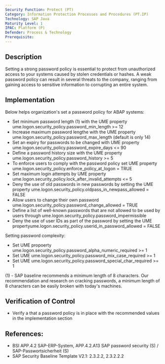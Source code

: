 ```yaml
---
Security Function: Protect (PT)
Category: Information Protection Processes and Procedures (PT.IP)
Technology: SAP Java
Maturity Level: 1
IPAC: Platform (P)
Defender: Process & Technology
Prerequisite:
---
```


## Description

Setting a strong password policy is essential to protect from unauthorized access to your systems caused by stolen credentials or hashes. A weak password policy can result in several threats to the company, ranging from gaining access to sensitive information to corrupting an entire system.

## Implementation

Below helps organization's set a password policy for ABAP systems:

- Set minimum password length (1) with the UME property ume.logon.security_policy.password_min_length >= 12
- Increase maximum password lengthe with the UME property ume.logon.security_policy.password_max_length (default is only 14)
- Set an expiry for passwords to be changed with UME property ume.logon.security_policy.password_expire_days <= 90
- Define a password history size with the UME property ume.logon.security_policy.password_history >= 5
- To enforce users to comply with the password policy set UME property ume.logon.security_policy.enforce_policy_at_logon = TRUE
- Set maximum login attempts by UME property ume.logon.security_policy.lock_after_invalid_attempts <= 5
- Deny the use of old passwords in new passwords by setting the UME property ume.logon.security_policy.oldpass_in_newpass_allowed = FALSE
- Allow users to change their own password ume.logon.security_policy.password_change_allowed = TRUE
- Define a list of well-known passwords that are not allowed to be used by users through ume.logon.security_policy.password_impermissible
- Deny the use of user IDs as part of the password by setting the UME propertyume.logon.security_policy.userid_in_password_allowed = FALSE


Setting password complexity:
- Set UME propoerty ume.logon.security_policy.password_alpha_numeric_required >= 1
- Set UME ume.logon.security_policy.password_mix_case_required >= 1
- Set UME ume.logon.security_policy.password_special_char_required >= 1


(1) - SAP baseline recommends a minimum length of 8 characters. Our recommendation and research on cracking passwords, a minimum length of 8 characters can be easily broken with today's machines.

## Verification of Control

- Verify a that a password policy is in place with the recommended values in the implementation section

## References:
- BSI APP.4.2 SAP-ERP-System, APP.4.2.A13 SAP password security (S) / SAP-Passwortsicherheit (S)
- SAP Security Baseline Template V2.1: 2.3.2.2, 2.3.2.2.2
